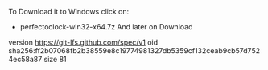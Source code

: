 To Download it to Windows click on:
 - perfectoclock-win32-x64.7z
And later on Download


version https://git-lfs.github.com/spec/v1
oid sha256:ff2b07068fb2b38559e8c19774981327db5359cf132ceab9cb57d7524ec58a87
size 81
